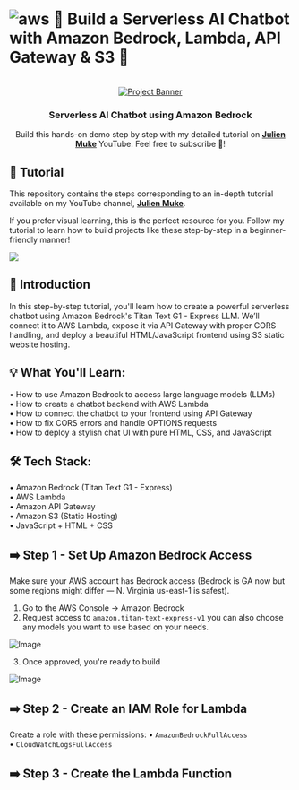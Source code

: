# ![aws](https://github.com/julien-muke/Search-Engine-Website-using-AWS/assets/110755734/01cd6124-8014-4baa-a5fe-bd227844d263) 🚀 Build a Serverless AI Chatbot with Amazon Bedrock, Lambda, API Gateway & S3 🤖

<div align="center">

  <br />
    <a href="https://youtu.be/1k6s4shjpRc?si=NOQo77cZQtTA6eGW" target="_blank">
      <img src="https://github.com/user-attachments/assets/cb49ad40-aad7-4901-8fc1-4ae8beae4642" alt="Project Banner">
    </a>
  <br />

<h3 align="center">Serverless AI Chatbot using Amazon Bedrock</h3>

   <div align="center">
     Build this hands-on demo step by step with my detailed tutorial on <a href="http://www.youtube.com/@julienmuke/videos" target="_blank"><b>Julien Muke</b></a> YouTube. Feel free to subscribe 🔔!
    </div>
</div>

## 🚨 Tutorial

This repository contains the steps corresponding to an in-depth tutorial available on my YouTube
channel, <a href="http://www.youtube.com/@julienmuke/videos" target="_blank"><b>Julien Muke</b></a>.

If you prefer visual learning, this is the perfect resource for you. Follow my tutorial to learn how to build projects
like these step-by-step in a beginner-friendly manner!

<a href="https://youtu.be/1k6s4shjpRc?si=NOQo77cZQtTA6eGW" target="_blank"><img src="https://github.com/sujatagunale/EasyRead/assets/151519281/1736fca5-a031-4854-8c09-bc110e3bc16d" /></a>

## <a name="introduction">🤖 Introduction</a>

In this step-by-step tutorial, you'll learn how to create a powerful serverless chatbot using Amazon Bedrock's Titan Text G1 - Express LLM. We’ll connect it to AWS Lambda, expose it via API Gateway with proper CORS handling, and deploy a beautiful HTML/JavaScript frontend using S3 static website hosting.


## <a name="steps">💡 What You'll Learn: </a>
 
• How to use Amazon Bedrock to access large language models (LLMs)<br>
• How to create a chatbot backend with AWS Lambda<br>
• How to connect the chatbot to your frontend using API Gateway<br>
• How to fix CORS errors and handle OPTIONS requests<br>
• How to deploy a stylish chat UI with pure HTML, CSS, and JavaScript<br>

## <a name="steps">🛠 Tech Stack: </a>
• Amazon Bedrock (Titan Text G1 - Express)<br>
• AWS Lambda<br>
• Amazon API Gateway<br>
• Amazon S3 (Static Hosting)<br>
• JavaScript + HTML + CSS<br>

## ➡️ Step 1 - Set Up Amazon Bedrock Access

Make sure your AWS account has Bedrock access (Bedrock is GA now but some regions might differ — N. Virginia us-east-1 is safest).

1. Go to the AWS Console → Amazon Bedrock
2. Request access to `amazon.titan-text-express-v1` you can also choose any models you want to use based on your needs.

![Image](https://github.com/user-attachments/assets/d86d2963-1c01-4fe6-a215-12817e17f1e3)

3. Once approved, you're ready to build

![Image](https://github.com/user-attachments/assets/5d5a4d37-2b96-428a-92c4-01ca441c9f17)

## ➡️ Step 2 - Create an IAM Role for Lambda

Create a role with these permissions:
• `AmazonBedrockFullAccess`<br>
• `CloudWatchLogsFullAccess`<br>


## ➡️ Step 3 - Create the Lambda Function

